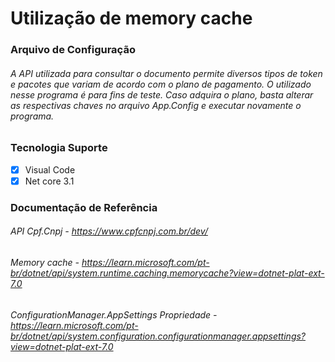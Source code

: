 # Utilização de memory cache

### Arquivo de Configuração

###### A API utilizada para consultar o documento permite diversos tipos de token e pacotes que variam de acordo com o plano de pagamento. O utilizado nesse programa é para fins de teste. Caso adquira o plano, basta alterar as respectivas chaves no arquivo App.Config e executar novamente o programa.

### Tecnologia Suporte 

- [x] Visual Code
- [x] Net core 3.1

### Documentação de Referência

###### API Cpf.Cnpj - https://www.cpfcnpj.com.br/dev/
###### Memory cache - https://learn.microsoft.com/pt-br/dotnet/api/system.runtime.caching.memorycache?view=dotnet-plat-ext-7.0
###### ConfigurationManager.AppSettings Propriedade - https://learn.microsoft.com/pt-br/dotnet/api/system.configuration.configurationmanager.appsettings?view=dotnet-plat-ext-7.0
